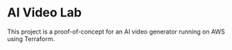 # AI Video Lab

This project is a proof-of-concept for an AI video generator running on AWS using Terraform.
